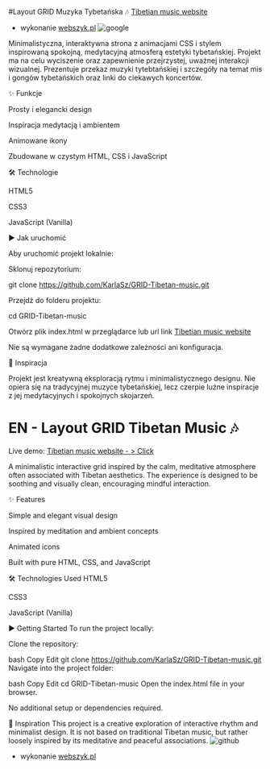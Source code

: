 #Layout GRID Muzyka Tybetańska 🎶
[Tibetian music website](https://webszyk.github.io/GRID-Tibetan-music/index)
- wykonanie [webszyk.pl](webszyk.pl)
![google](https://github.com/user-attachments/assets/71eaf6f8-105e-41b3-bb43-2a21c8b6fe15)



Minimalistyczna, interaktywna strona z animacjami CSS i stylem inspirowaną spokojną, medytacyjną atmosferą estetyki tybetańskiej. Projekt ma na celu wyciszenie oraz zapewnienie przejrzystej, uważnej interakcji wizualnej. Prezentuje przekaz muzyki tytebtańskiej i szczegóły na temat mis i gongów tybetańskich oraz linki do ciekawych koncertów. 

✨ Funkcje

Prosty i elegancki design

Inspiracja medytacją i ambientem

Animowane ikony

Zbudowane w czystym HTML, CSS i JavaScript

🛠 Technologie

HTML5

CSS3

JavaScript (Vanilla)

▶️ Jak uruchomić

Aby uruchomić projekt lokalnie:

Sklonuj repozytorium:

git clone https://github.com/KarlaSz/GRID-Tibetan-music.git

Przejdź do folderu projektu:

cd GRID-Tibetan-music

Otwórz plik index.html w przeglądarce
lub url link [Tibetian music website](https://karlasz.github.io/GRID-Tibetan-music/index)

Nie są wymagane żadne dodatkowe zależności ani konfiguracja.

🧘 Inspiracja

Projekt jest kreatywną eksploracją rytmu i minimalistycznego designu. Nie opiera się na tradycyjnej muzyce tybetańskiej, lecz czerpie luźne inspiracje z jej medytacyjnych i spokojnych skojarzeń.



# EN - Layout GRID Tibetan Music 🎶
Live demo: 
[Tibetian music website - > Click](https://karlasz.github.io/GRID-Tibetan-music/index)


A minimalistic interactive grid inspired by the calm, meditative atmosphere often associated with Tibetan aesthetics. The experience is designed to be soothing and visually clean, encouraging mindful interaction.

✨ Features

Simple and elegant visual design

Inspired by meditation and ambient concepts

Animated icons

Built with pure HTML, CSS, and JavaScript

🛠 Technologies Used
HTML5

CSS3

JavaScript (Vanilla)

▶️ Getting Started
To run the project locally:

Clone the repository:

bash
Copy
Edit
git clone https://github.com/KarlaSz/GRID-Tibetan-music.git
Navigate into the project folder:

bash
Copy
Edit
cd GRID-Tibetan-music
Open the index.html file in your browser.

No additional setup or dependencies required.

🧘 Inspiration
This project is a creative exploration of interactive rhythm and minimalist design. It is not based on traditional Tibetan music, but rather loosely inspired by its meditative and peaceful associations.
![github](https://github.com/user-attachments/assets/fc46a4fa-d3f5-4ede-9360-125360f71e0b)

- wykonanie [webszyk.pl](webszyk.pl)
